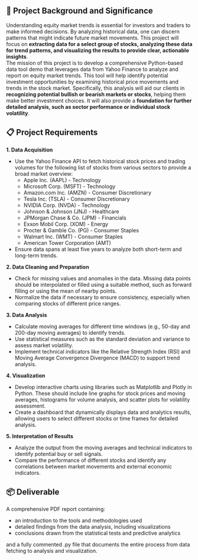 ## 🎯 Project Background and Significance
Understanding equity market trends is essential for investors and traders to make informed decisions. By analyzing historical data, one can discern patterns that might indicate future market movements. This project will focus on **extracting data for a select group of stocks, analyzing these data for trend patterns, and visualizing the results to provide clear, actionable insights**.\
The mission of this project is to develop a comprehensive Python-based data tool demo that leverages data from Yahoo Finance to analyze and report on equity market trends. This tool will help identify potential investment opportunities by examining historical price movements and trends in the stock market. Specifically, this analysis will aid our clients in **recognizing potential bullish or bearish markets or stocks**, helping them make better investment choices. It will also provide a **foundation for further detailed analysis, such as sector performance or individual stock volatility**.

## 📋 Project Requirements
**1. Data Acquisition**
- Use the Yahoo Finance API to fetch historical stock prices and trading volumes for the following list of stocks from various sectors to provide a broad market overview:
    - Apple Inc. (AAPL) - Technology
    - Microsoft Corp. (MSFT) - Technology
    - Amazon.com Inc. (AMZN) - Consumer Discretionary
    - Tesla Inc. (TSLA) - Consumer Discretionary
    - NVIDIA Corp. (NVDA) - Technology
    - Johnson & Johnson (JNJ) - Healthcare
    - JPMorgan Chase & Co. (JPM) - Financials
    - Exxon Mobil Corp. (XOM) - Energy
    - Procter & Gamble Co. (PG) - Consumer Staples
    - Walmart Inc. (WMT) - Consumer Staples
    - American Tower Corporation (AMT)
- Ensure data spans at least five years to analyze both short-term and long-term trends.

**2. Data Cleaning and Preparation**
- Check for missing values and anomalies in the data. Missing data points should be interpolated or filled using a suitable method, such as forward filling or using the mean of nearby points.
- Normalize the data if necessary to ensure consistency, especially when comparing stocks of different price ranges.

**3. Data Analysis**
- Calculate moving averages for different time windows (e.g., 50-day and 200-day moving averages) to identify trends.
- Use statistical measures such as the standard deviation and variance to assess market volatility.
- Implement technical indicators like the Relative Strength Index (RSI) and Moving Average Convergence Divergence (MACD) to support trend analysis.

**4. Visualization**
- Develop interactive charts using libraries such as Matplotlib and Plotly in Python. These should include line graphs for stock prices and moving averages, histograms for volume analysis, and scatter plots for volatility assessment.
- Create a dashboard that dynamically displays data and analytics results, allowing users to select different stocks or time frames for detailed analysis.

**5. Interpretation of Results**
- Analyze the output from the moving averages and technical indicators to identify potential buy or sell signals.
- Compare the performance of different stocks and identify any correlations between market movements and external economic indicators.

## 📦 Deliverable
A comprehensive PDF report containing:
- an introduction to the tools and methodologies used
- detailed findings from the data analysis, including visualizations
- conclusions drawn from the statistical tests and predictive analytics

and a fully commented .py file that documents the entire process from data fetching to analysis and visualization.